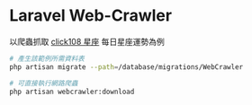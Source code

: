 # Laravel Web-Crawler

以爬蟲抓取 [click108 星座](http://astro.click108.com.tw/) 每日星座運勢為例

``` bash
# 產生該範例所需資料表
php artisan migrate --path=/database/migrations/WebCrawler

# 可直接執行網路爬蟲
php artisan webcrawler:download
```
